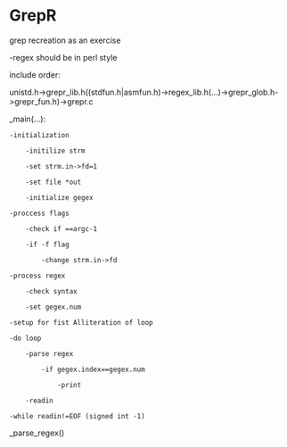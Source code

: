 GrepR
=====

grep recreation as an exercise

-regex should be in perl style


include order:

unistd.h->grepr_lib.h((stdfun.h\|asmfun.h)->regex_lib.h(...)->grepr_glob.h->grepr_fun.h)->grepr.c


_main(...):

	-initialization

		-initilize strm
	
		-set strm.in->fd=1
	
		-set file *out
	
		-initialize gegex
	
	-proccess flags

		-check if ==argc-1
	
		-if -f flag
	
			-change strm.in->fd
		
	-process regex

		-check syntax
	
		-set gegex.num
	
	-setup for fist Alliteration of loop

	-do loop

		-parse regex
	
			-if gegex.index==gegex.num
		
				-print
			
		-readin
	
	-while readin!=EOF (signed int -1)


_parse_regex()

